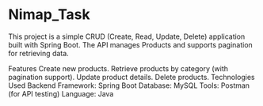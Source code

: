 # Nimap_Task
This project is a simple CRUD (Create, Read, Update, Delete) application built with Spring Boot. The API manages Products and supports pagination for retrieving data.

Features
Create new products.
Retrieve products by category (with pagination support).
Update product details.
Delete products.
Technologies Used
Backend Framework: Spring Boot
Database: MySQL
Tools: Postman (for API testing)
Language: Java

